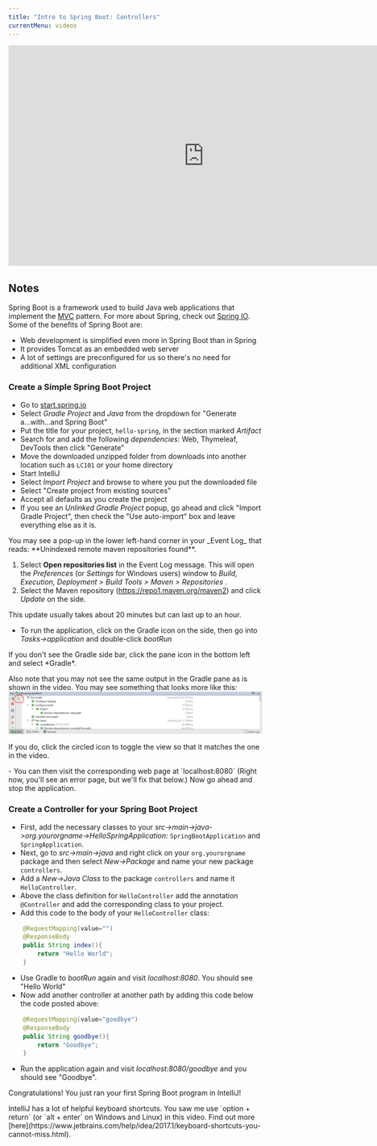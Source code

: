 ```yaml
---
title: "Intro to Spring Boot: Controllers"
currentMenu: videos
---
```


<div class="youtube-wrapper"><iframe width="776" height="437" src="https://www.youtube.com/embed/5kkW_Sx1zHA" frameborder="0" allowfullscreen></iframe></div>

## Notes

Spring Boot is a framework used to build Java web applications that implement the [MVC](https://code.tutsplus.com/tutorials/mvc-for-noobs--net-10488) pattern. For more about Spring, check out [Spring IO](https://spring.io/). Some of the benefits of Spring Boot are:

- Web development is simplified even more in Spring Boot than in Spring
- It provides Tomcat as an embedded web server
- A lot of settings are preconfigured for us so there's no need for additional XML configuration

### Create a Simple Spring Boot Project

- Go to [start.spring.io](https://start.spring.io/)
- Select *Gradle Project* and *Java* from the dropdown for "Generate a...with...and Spring Boot" 
- Put the title for your project, `hello-spring`, in the section marked *Artifact*
- Search for and add the following *dependencies*: Web, Thymeleaf, DevTools then click "Generate"
- Move the downloaded unzipped folder from downloads into another location such as `LC101` or your home directory
- Start IntelliJ
- Select *Import Project* and browse to where you put the downloaded file
- Select "Create project from existing sources"
- Accept all defaults as you create the project
- If you see an *Unlinked Gradle Project* popup, go ahead and click "Import Gradle Project", then check the "Use auto-import" box and leave everything else as it is.

<aside class="aside-note" markdown="1">
You may see a pop-up in the lower left-hand corner in your _Event Log_ that reads: **Unindexed remote maven repositories found**.

1. Select **Open repositories list** in the Event Log message. This will open the _Preferences_ (or _Settings_ for Windows users) window to _Build, Execution, Deployment > Build Tools > Maven > Repositories_ .
2. Select the Maven repository (https://repo1.maven.org/maven2) and click _Update_ on the side.

</aside>

<aside class="aside-warning" markdown="1">
This update usually takes about 20 minutes but can last up to an hour.
</aside>


- To run the application, click on the Gradle icon on the side, then go into *Tasks->application* and double-click *bootRun*

<aside class="aside-note" markdown="1">
If you don't see the Gradle side bar, click the pane icon in the bottom left and select *Gradle*.

Also note that you may not see the same output in the Gradle pane as is shown in the video. You may see something that looks more like this: 
![windows bootRun](images/windowsBootRun.png)

If you do, click the circled icon to toggle the view so that it matches the one in the video.
</aside>
- You can then visit the corresponding web page at `localhost:8080` (Right now, you'll see an error page, but we'll fix that below.) Now go ahead and stop the application.

### Create a Controller for your Spring Boot Project

- First, add the necessary classes to your *src->main->java->org.yourorgname->HelloSpringApplication*: `SpringBootApplication` and `SpringApplication`.
- Next, go to *src->main->java* and right click on your `org.yourorgname` package and then select *New->Package* and name your new package `controllers`.
- Add a *New->Java Class* to the package `controllers` and name it `HelloController`.
- Above the class definition for `HelloController` add the annotation `@Controller` and add the corresponding class to your project.
- Add this code to the body of your `HelloController` class:
```Java
    @RequestMapping(value="")
    @ResponseBody
    public String index(){
        return "Hello World";
    }
```
- Use Gradle to *bootRun* again and visit *localhost:8080*. You should see "Hello World"
- Now add another controller at another path by adding this code below the code posted above:
```Java
    @RequestMapping(value="goodbye")
    @ResponseBody
    public String goodbye(){
        return "Goodbye";
    }
```
- Run the application again and visit *localhost:8080/goodbye* and you should see "Goodbye".

Congratulations! You just ran your first Spring Boot program in IntelliJ!

<aside class="aside-pro-tip" markdown="1">
IntelliJ has a lot of helpful keyboard shortcuts. You saw me use `option + return` (or `alt + enter` on Windows and Linux) in this video. Find out more [here](https://www.jetbrains.com/help/idea/2017.1/keyboard-shortcuts-you-cannot-miss.html).
</aside>